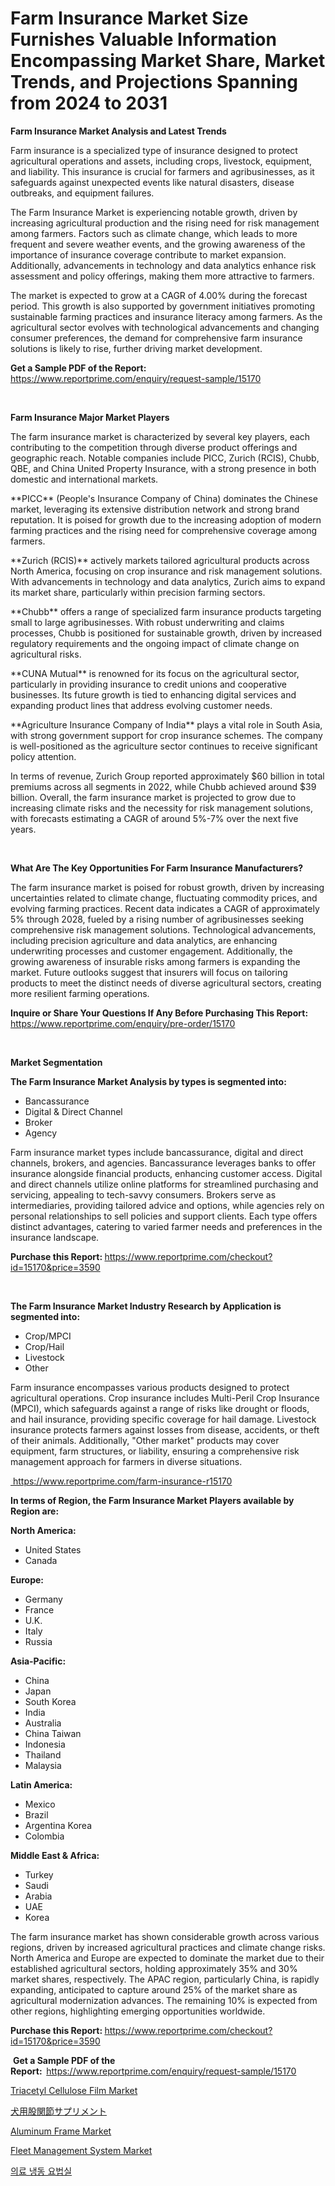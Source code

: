 <p><h1>Farm Insurance Market Size Furnishes Valuable Information Encompassing Market Share, Market Trends, and Projections Spanning from 2024 to 2031</h1></p><p><strong>Farm Insurance Market Analysis and Latest Trends</strong></p>
<p><p>Farm insurance is a specialized type of insurance designed to protect agricultural operations and assets, including crops, livestock, equipment, and liability. This insurance is crucial for farmers and agribusinesses, as it safeguards against unexpected events like natural disasters, disease outbreaks, and equipment failures.</p><p>The Farm Insurance Market is experiencing notable growth, driven by increasing agricultural production and the rising need for risk management among farmers. Factors such as climate change, which leads to more frequent and severe weather events, and the growing awareness of the importance of insurance coverage contribute to market expansion. Additionally, advancements in technology and data analytics enhance risk assessment and policy offerings, making them more attractive to farmers.</p><p>The market is expected to grow at a CAGR of 4.00% during the forecast period. This growth is also supported by government initiatives promoting sustainable farming practices and insurance literacy among farmers. As the agricultural sector evolves with technological advancements and changing consumer preferences, the demand for comprehensive farm insurance solutions is likely to rise, further driving market development.</p></p>
<p><strong>Get a Sample PDF of the Report:&nbsp;</strong> <a href="https://www.reportprime.com/enquiry/request-sample/15170">https://www.reportprime.com/enquiry/request-sample/15170</a></p>
<p>&nbsp;</p>
<p><strong>Farm Insurance Major Market Players</strong></p>
<p><p>The farm insurance market is characterized by several key players, each contributing to the competition through diverse product offerings and geographic reach. Notable companies include PICC, Zurich (RCIS), Chubb, QBE, and China United Property Insurance, with a strong presence in both domestic and international markets.</p><p>**PICC** (People's Insurance Company of China) dominates the Chinese market, leveraging its extensive distribution network and strong brand reputation. It is poised for growth due to the increasing adoption of modern farming practices and the rising need for comprehensive coverage among farmers. </p><p>**Zurich (RCIS)** actively markets tailored agricultural products across North America, focusing on crop insurance and risk management solutions. With advancements in technology and data analytics, Zurich aims to expand its market share, particularly within precision farming sectors.</p><p>**Chubb** offers a range of specialized farm insurance products targeting small to large agribusinesses. With robust underwriting and claims processes, Chubb is positioned for sustainable growth, driven by increased regulatory requirements and the ongoing impact of climate change on agricultural risks.</p><p>**CUNA Mutual** is renowned for its focus on the agricultural sector, particularly in providing insurance to credit unions and cooperative businesses. Its future growth is tied to enhancing digital services and expanding product lines that address evolving customer needs.</p><p>**Agriculture Insurance Company of India** plays a vital role in South Asia, with strong government support for crop insurance schemes. The company is well-positioned as the agriculture sector continues to receive significant policy attention.</p><p>In terms of revenue, Zurich Group reported approximately $60 billion in total premiums across all segments in 2022, while Chubb achieved around $39 billion. Overall, the farm insurance market is projected to grow due to increasing climate risks and the necessity for risk management solutions, with forecasts estimating a CAGR of around 5%-7% over the next five years.</p></p>
<p>&nbsp;</p>
<p><strong>What Are The Key Opportunities For Farm Insurance Manufacturers?</strong></p>
<p><p>The farm insurance market is poised for robust growth, driven by increasing uncertainties related to climate change, fluctuating commodity prices, and evolving farming practices. Recent data indicates a CAGR of approximately 5% through 2028, fueled by a rising number of agribusinesses seeking comprehensive risk management solutions. Technological advancements, including precision agriculture and data analytics, are enhancing underwriting processes and customer engagement. Additionally, the growing awareness of insurable risks among farmers is expanding the market. Future outlooks suggest that insurers will focus on tailoring products to meet the distinct needs of diverse agricultural sectors, creating more resilient farming operations.</p></p>
<p><strong>Inquire or Share Your Questions If Any Before Purchasing This Report:</strong> <a href="https://www.reportprime.com/enquiry/pre-order/15170">https://www.reportprime.com/enquiry/pre-order/15170</a></p>
<p>&nbsp;</p>
<p><strong>Market Segmentation</strong></p>
<p><strong>The Farm Insurance Market Analysis by types is segmented into:</strong></p>
<p><ul><li>Bancassurance</li><li>Digital & Direct Channel</li><li>Broker</li><li>Agency</li></ul></p>
<p><p>Farm insurance market types include bancassurance, digital and direct channels, brokers, and agencies. Bancassurance leverages banks to offer insurance alongside financial products, enhancing customer access. Digital and direct channels utilize online platforms for streamlined purchasing and servicing, appealing to tech-savvy consumers. Brokers serve as intermediaries, providing tailored advice and options, while agencies rely on personal relationships to sell policies and support clients. Each type offers distinct advantages, catering to varied farmer needs and preferences in the insurance landscape.</p></p>
<p><strong>Purchase this Report:&nbsp;</strong><a href="https://www.reportprime.com/checkout?id=15170&price=3590">https://www.reportprime.com/checkout?id=15170&price=3590</a></p>
<p>&nbsp;</p>
<p><strong>The Farm Insurance Market Industry Research by Application is segmented into:</strong></p>
<p><ul><li>Crop/MPCI</li><li>Crop/Hail</li><li>Livestock</li><li>Other</li></ul></p>
<p><p>Farm insurance encompasses various products designed to protect agricultural operations. Crop insurance includes Multi-Peril Crop Insurance (MPCI), which safeguards against a range of risks like drought or floods, and hail insurance, providing specific coverage for hail damage. Livestock insurance protects farmers against losses from disease, accidents, or theft of their animals. Additionally, "Other market" products may cover equipment, farm structures, or liability, ensuring a comprehensive risk management approach for farmers in diverse situations.</p></p>
<p><a href="https://www.reportprime.com/farm-insurance-r15170">&nbsp;https://www.reportprime.com/farm-insurance-r15170</a></p>
<p><strong>In terms of Region, the Farm Insurance Market Players available by Region are:</strong></p>
<p>
    <p> <strong> North America: </strong>
        <ul>
            <li>United States</li>
            <li>Canada</li>
        </ul>
        </p> 
    <p> <strong> Europe: </strong>
        <ul>
            <li>Germany</li>
            <li>France</li>
            <li>U.K.</li>
            <li>Italy</li>
            <li>Russia</li>
        </ul>
        </p> 
    <p> <strong> Asia-Pacific: </strong>
        <ul>
            <li>China</li>
            <li>Japan</li>
            <li>South Korea</li>
            <li>India</li>
            <li>Australia</li>
            <li>China Taiwan</li>
            <li>Indonesia</li>
            <li>Thailand</li>
            <li>Malaysia</li>
        </ul>
        </p> 
    <p> <strong> Latin America: </strong>
        <ul>
            <li>Mexico</li>
            <li>Brazil</li>
            <li>Argentina Korea</li>
            <li>Colombia</li>
        </ul>
        </p> 
    <p> <strong> Middle East & Africa: </strong>
        <ul>
            <li>Turkey</li>
            <li>Saudi</li>
            <li>Arabia</li>
            <li>UAE</li>
            <li>Korea</li>
        </ul>
    </p>
    </p>
<p><p>The farm insurance market has shown considerable growth across various regions, driven by increased agricultural practices and climate change risks. North America and Europe are expected to dominate the market due to their established agricultural sectors, holding approximately 35% and 30% market shares, respectively. The APAC region, particularly China, is rapidly expanding, anticipated to capture around 25% of the market share as agricultural modernization advances. The remaining 10% is expected from other regions, highlighting emerging opportunities worldwide.</p></p>
<p><strong>Purchase this Report: </strong><a href="https://www.reportprime.com/checkout?id=15170&price=3590">https://www.reportprime.com/checkout?id=15170&price=3590</a></p>
<p>&nbsp;<strong>Get a Sample PDF of the Report:&nbsp;&nbsp;</strong><a href="https://www.reportprime.com/enquiry/request-sample/15170">https://www.reportprime.com/enquiry/request-sample/15170</a></p>
<p><strong></strong></p>
<p><p><a href="https://medium.com/@rontayewer0/strategic-market-insights-navigating-the-global-triacetyl-cellulose-film-market-landscape-9f805a4ef5ce">Triacetyl Cellulose Film Market</a></p><p><a href="https://medium.com/@maninajar/hip-and-joint-supplement-for-dog-market-%E3%81%AE%E3%82%B0%E3%83%AD%E3%83%BC%E3%83%90%E3%83%AB%E5%B8%82%E5%A0%B4%E6%A6%82%E8%A6%81%E3%81%AF-%E4%B8%96%E7%95%8C%E3%81%8A%E3%82%88%E3%81%B3%E4%B8%BB%E8%A6%81%E5%B8%82%E5%A0%B4%E3%81%AB%E3%81%8A%E3%81%91%E3%82%8B%E6%A5%AD%E7%95%8C%E3%81%AB%E5%BD%B1%E9%9F%BF%E3%82%92%E4%B8%8E%E3%81%88%E3%82%8B%E4%B8%BB%E8%A6%81%E3%81%AA%E3%83%88%E3%83%AC%E3%83%B3%E3%83%89%E3%81%AB%E3%81%A4%E3%81%84%E3%81%A6-%E7%8B%AC%E8%87%AA%E3%81%AE%E8%A6%96%E7%82%B9%E3%82%92%E6%8F%90%E4%BE%9B%E3%81%97%E3%81%BE%E3%81%99-59cc29e737f8">犬用股関節サプリメント</a></p><p><a href="https://www.linkedin.com/pulse/aluminum-frame-market-overview-global-trends-future-kaise?trackingId=GDLi6QBcQxOpfMY4%2BJvlyg%3D%3D">Aluminum Frame Market</a></p><p><a href="https://issuu.com/reportprime-2/docs/fleet-management-system-market-size_d16649edddd344">Fleet Management System Market</a></p><p><a href="https://medium.com/@derrickmafrks96745/medical-cryotherapy-rooms-market-%EC%9D%98-%EA%B8%80%EB%A1%9C%EB%B2%8C-%EC%8B%9C%EC%9E%A5-%EA%B0%9C%EC%9A%94%EB%8A%94-%EC%A0%84-%EC%84%B8%EA%B3%84-%EB%B0%8F-%EC%A3%BC%EC%9A%94-%EC%8B%9C%EC%9E%A5%EC%9D%98-%EC%82%B0%EC%97%85%EC%97%90-%EC%98%81%ED%96%A5%EC%9D%84-%EB%AF%B8%EC%B9%98%EB%8A%94-%EC%A3%BC%EC%9A%94-%ED%8A%B8%EB%A0%8C%EB%93%9C%EC%97%90-%EB%8C%80%ED%95%9C-%EB%8F%85%ED%8A%B9%ED%95%9C-%EA%B4%80%EC%A0%90%EC%9D%84-%EC%A0%9C%EA%B3%B5%ED%95%A9%EB%8B%88%EB%8B%A4-e04a541571aa">의료 냉동 요법실</a></p></p>